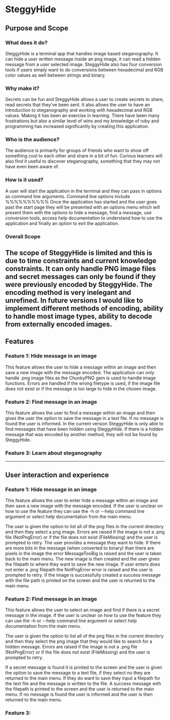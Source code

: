 # SteggyHide

## Purpose and Scope

### What does it do?
SteggyHide is a terminal app that handles image based steganography. It can hide a user written message inside an png image, it can read a hidden message from a user selected image. SteggyHide also has four conversion tools if users simply want to do conversions between hexadecimal and RGB color values as well between strings and binary.  

### Why make it? 
Secrets can be fun and SteggyHide allows a user to create secrets to share, read secrets that they've been sent. It also allows the user to have an introduction to steganography and working with hexadecimal and RGB values. Making it has been an exercise in learning. There have been many frustrations but also a similar level of wins and my knowledge of ruby and programming has increased significantly by creating this application.   

### Who is the audience? 
The audience is primarily for groups of friends who want to show off something cool to each other and share in a bit of fun. Curious learners will also find it useful to discover steganography, something that they may not have even been aware of. 

### How is it used? 
A user will start the application in the terminal and they can pass in options as command line arguments. Command line options include %%%%%%%%%% Once the application has started and the user goes past the start page they will be presented with an options menu which will present them with the options to hide a message, find a message, use conversion tools, access help documentation to understand how to use the application and finally an option to exit the application. 

### Overall Scope
The scope of SteggyHide is limited and this is due to time constraints and current knowledge constraints. It can only handle PNG image files and secret messages can only be found if they were previously encoded by SteggyHide. The encoding method is very inelegant and unrefined. In future versions I would like to implement different methods of encoding, ability to handle most image types, ability to decode from externally encoded images. 
---

## Features

### Feature 1: **Hide message in an image**
This feature allows the user to hide a message within an image and then save a new image with the message encoded. The application can only handle .png image files as the ChunkyPNG gem is used to handle image functions. Errors are handled if the wrong filetype is used, if the image file does not exist or if the message is too large to hide in the chosen image. 


### Feature 2: **Find message in an image**
This feature allows the user to find a message within an image and then gives the user the option to save the message in a text file. If no message is found the user is informed. In the current version SteggyHide is only able to find messages that have been hidden using SteggyHide. If there is a hidden message that was encoded by another method, they will not be found by SteggyHide. 

### Feature 3: Learn about steganography

---

## User interaction and experience

### Feature 1: **Hide message in an image**

This feature allows the user to enter hide a message within an image and then save a new image with the message encoded. If the user is unclear on how to use the feature they can use the -h or --help command line argument or select help documentation from the main menu. 

The user is given the option to list all of the png files in the current directory and then they select a png image. Errors are raised if the image is not a .png file (NotPngError) or if the file does not exist (FileMissing) and the user is prompted to retry.  The user provides a message they want to hide. If there are more bits in the message (when converted to binary) than there are pixels in the image the error MessageTooBig is raised and the user is taken back to the main menu. The new image is then created and the user gives the filepath to where they want to save the new image. If user enters does not enter a .png filepath the NotPngError error is raised and the user is prompted to retry. If the image is successfully created a success message with the file path is printed on the screen and the user is returned to the main menu. 


### Feature 2: **Find message in an image**

This feature allows the user to select an image and find if there is a secret message in the image. If the user is unclear on how to use the feature they can use the -h or --help command line argument or select help documentation from the main menu.

The user is given the option to list all of the png files in the current directory and then they select the png image that they would like to search for a hidden message. Errors are raised if the image is not a .png file (NotPngError) or if the file does not exist (FileMissing) and the user is prompted to retry.

If a secret message is found it is printed to the screen and the user is given the option to save the message to a text file, if they select no they are returned to the main menu. If they do want to save they input a filepath for the text file and the message is written to the file. A success message with the filepath is printed to the screen and the user is returned to the main menu. If no message is found the user is informed and the user is then returned to the main menu.


### Feature 3: 


